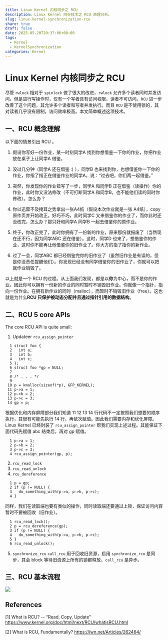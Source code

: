 ```yaml
---
title: Linux Kernel 内核同步之 RCU
description: Linux Kernel 同步技术之 RCU 原理分析。
slug: linux-kernel-synchronization-rcu
share: true
draft: false
date: 2025-05-20T20:37:06+08:00
tags:
  - Kernel
  - KernelSynchronization
categories: Kernel
---
```


# Linux Kernel 内核同步之 RCU

尽管 `rwlock` 相对于 `spinlock` 做了很大的改进，`rwlock` 允许多个读者同时并发访问。但是进行写操作时，仅有一个写者具有访问权限，读者不可访问。`RCU` 进一步改善了这个问题，其允许多个读者和写者并发执行。而且 `RCU` 是不使用锁的，其对读者几乎没有限制，访问效率极高。本文简单概述这项技术。

## 一、RCU 概念理解

以下面的情景引出 RCU 。


1. 假设你写好一份作业，某一时刻同学A 找到你想借鉴一下你的作业，你把作业放在桌子上让同学A 借鉴。

2. 没过几分钟（同学A 还在借鉴 :) ），同学B 也来找到你，也想借鉴你一下你的作业，你指了指正在借鉴作业的同学A，说：“过去吧，你们两一起借鉴。”

3. 突然，你发现你的作业错写了一步，同学A 和同学B 正在借鉴（读操作）你的作业，此时你又没法修改（不可打断同学A 和同学B，也不能他们读的同时你修改）。怎么办？

4. 你以迅雷不及掩耳之势拿出一张A4纸（假设本次作业就是一张 A4纸），copy 原作页并开始改正。好巧不巧，此时同学C 又来借鉴你的作业了，而你此时还没改完，怎么办？那只好和同学A 同学B 一起去借鉴你的原作业。

5. 终于，你改正完了，此时你拥有了一份新的作业，原来那份就报废了（当然现在还不行，因为同学ABC 还在借鉴）。这时，同学D 也来了，想借鉴你的作业，这时你不能再让他借鉴你的旧作业了。你大方的指了指你的新作业。

6. 过了一会，同学ABC 都已经借鉴完你的旧作业了（虽然旧作业是有误的，但是你没责任提醒他们）。你发现已经没有同学借鉴你的旧作业了，你就可以把就作业销毁了。

以上就是一个 RCU 的过程。从上面我们发现，都是以**你**为中心，而不是你的作业。因此你可以拥有一份新的作业的同时暂时不销毁旧作业。你就像一个指针，指向一份作业。在拥有新作业的同时（malloc），而暂时不销毁旧作业（free）。这也就是为什么**RCU 只保护被动态分配并且通过指针引用的数据结构**。




## 二、RCU 5 core APIs


The core RCU API is quite small:

1. Updateer `rcu_assign_pointer`

```
  1 struct foo {
  2   int a;
  3   int b;
  4   int c;
  5 };
  6 struct foo *gp = NULL;
  7 
  8 /* . . . */
  9 
 10 p = kmalloc(sizeof(*p), GFP_KERNEL);
 11 p->a = 1;
 12 p->b = 2;
 13 p->c = 3;
 14 gp = p;
```

根据优化和内存屏障部分我们知道 11 12 13 14 行代码不一定按照我们想要的顺序执行，其很有可能先执行 14 行，再依次赋值。因此我们需要内存和优化屏障。Linux Kernel 已经封装了 `rcu_assign_pointer` 帮我们实现上述过程。其能保证下面代码先赋值 abc 结束后，再对 gp 赋值。
```
  1 p->a = 1;
  2 p->b = 2;
  3 p->c = 3;
  4 rcu_assign_pointer(gp, p);
```

2. `rcu_read_lock`
3. `rcu_read_unlock`
4. `rcu_dereference`

```
  1 p = gp;
  2 if (p != NULL) {
  3   do_something_with(p->a, p->b, p->c);
  4 }
```

同样，我们在读取端也要有类似的操作，同时读取端还要通过上锁，保证访问内容暂时不要被回收（旧作业）。

```
  1 rcu_read_lock();
  2 p = rcu_dereference(gp);
  3 if (p != NULL) {
  4   do_something_with(p->a, p->b, p->c);
  5 }
  6 rcu_read_unlock();
```

5. `synchronize_rcu` `call_rcu`
用于回收旧资源，启用 `synchronize_rcu` 是同步，其会 block 等待旧资源上所有的锁都释放，`call_rcu` 是异步。



## 三、RCU 基本流程

![](https://img.jaxwang.top/2025/05/f8d5c7c2e7482d64287db39491eaaa19.png)



## References

[1] What is RCU? -- “Read, Copy, Update” https://www.kernel.org/doc/html/next/RCU/whatisRCU.html

[2] What is RCU, Fundamentally? https://lwn.net/Articles/262464/